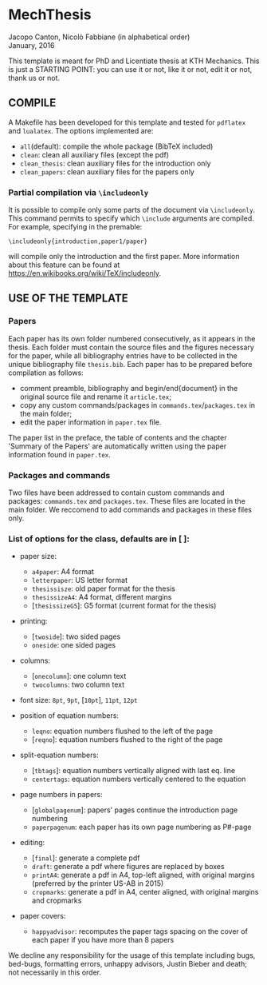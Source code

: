 # MechThesis

Jacopo Canton, Nicolò Fabbiane (in alphabetical order)<br /> 
January, 2016


This template is meant for PhD and Licentiate thesis at KTH Mechanics.
This is just a STARTING POINT: you can use it or not, like it or not, edit it
or not, thank us or not.


## COMPILE
A Makefile has been developed for this template and tested for `pdflatex` and
`lualatex`. The options implemented are:

 - `all`(default): compile the whole package (BibTeX included)
 - `clean`:        clean all auxiliary files (except the pdf)
 - `clean_thesis`: clean auxiliary files for the introduction only
 - `clean_papers`: clean auxiliary files for the papers only

### Partial compilation via `\includeonly`
It is possible to compile only some parts of the document via `\includeonly`.
This command permits to specify which `\include` arguments are compiled.
For example, specifying in the premable:

   `\includeonly{introduction,paper1/paper}`

will compile only the introduction and the first paper. More information about
this feature can be found at https://en.wikibooks.org/wiki/TeX/includeonly.


## USE OF THE TEMPLATE

### Papers
Each paper has its own folder numbered consecutively, as it appears in the
thesis. Each folder must contain the source files and the figures necessary for
the paper, while all bibliography entries have to be collected in the unique
bibliography file `thesis.bib`.
Each paper has to be prepared before compilation as follows:

 - comment preamble, bibliography and begin/end{document} in the original
   source file and rename it `article.tex`;
 - copy any custom commands/packages in `commands.tex`/`packages.tex` in
   the main folder;
 - edit the paper information in `paper.tex` file.

The paper list in the preface, the table of contents and the chapter 'Summary
of the Papers' are automatically written using the paper information found in
`paper.tex`.

### Packages and commands
Two files have been addressed to contain custom commands and packages:
`commands.tex` and `packages.tex`. These files are located in the main
folder.
We reccomend to add commands and packages in these files only.

### List of options for the class, defaults are in [ ]:

 - paper size:
    - `a4paper`:        A4 format
    - `letterpaper`:    US letter format
    - `thesissisze`:    old paper format for the thesis
    - `thesissizeA4`:   A4 format, different margins
    - [`thesissizeG5`]: G5 format (current format for the thesis)

 - printing:
    - [`twoside`]: two sided pages
    - `oneside`:   one sided pages

 - columns:
    - [`onecolumn`]: one column text
    - `twocolumns`:  two column text

 - font size: `8pt`, `9pt`, [`10pt`], `11pt`, `12pt`

 - position of equation numbers:
    - `leqno`:   equation numbers flushed to the left of the page
    - [`reqno`]: equation numbers flushed to the right of the page

 - split-equation numbers:
    - [`tbtags`]:    equation numbers vertically aligned with last eq. line
    - `centertags`:  equation numbers vertically centered to the equation

 - page numbers in papers:
    - [`globalpagenum`]: papers' pages continue the introduction page numbering
    - `paperpagenum`:    each paper has its own page numbering as P#-page

 - editing:
    - [`final`]:    generate a complete pdf
    - `draft`:      generate a pdf where figures are replaced by boxes
    - `printA4`:    generate a pdf in A4, top-left aligned, with original margins
                    (preferred by the printer US-AB in 2015)
    - `cropmarks`:  generate a pdf in A4, center aligned, with original margins
                    and cropmarks

 - paper covers:
    - `happyadvisor`: recomputes the paper tags spacing on the cover of each
                      paper if you have more than 8 papers


We decline any responsibility for the usage of this template including bugs,
bed-bugs, formatting errors, unhappy advisors, Justin Bieber and death; not 
necessarily in this order.
